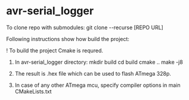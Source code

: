 # avr-serial_logger

To clone repo with submodules: git clone --recurse [REPO URL]

Following instructions show how build the project:

! To build the project Cmake is requred.

1. In avr-serial_logger directory: 
	mkdir build
	cd build
	cmake ..
	make -j8

2. The result is .hex file which can be used to flash ATmega 328p. 
3. In case of any other ATmega mcu, specify compiler options in main 
   CMakeLists.txt
